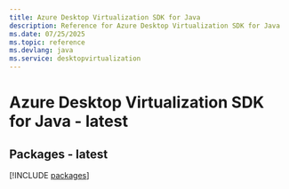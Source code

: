 ```yaml
---
title: Azure Desktop Virtualization SDK for Java
description: Reference for Azure Desktop Virtualization SDK for Java
ms.date: 07/25/2025
ms.topic: reference
ms.devlang: java
ms.service: desktopvirtualization
---
```

# Azure Desktop Virtualization SDK for Java - latest
## Packages - latest
[!INCLUDE [packages](desktop-virtualization-index.md)]
